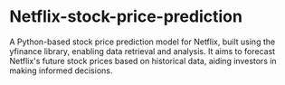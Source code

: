 # Netflix-stock-price-prediction
A Python-based stock price prediction model for Netflix, built using the yfinance library, enabling data retrieval and analysis. It aims to forecast Netflix's future stock prices based on historical data, aiding investors in making informed decisions.
